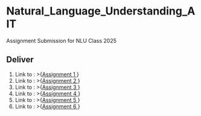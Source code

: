 # Natural_Language_Understanding_AIT
Assignment Submission for NLU Class 2025


##  Deliver


1.  Link to : >{[Assignment 1 ](https://github.com/MrWhiteC/Natural_Language_Understanding_AIT/tree/main/Assignment1)}
2.  Link to : >{[Assignment 2 ](https://github.com/MrWhiteC/Natural_Language_Understanding_AIT/tree/main/Assignment2)}
3.  Link to : >{[Assignment 3 ](https://github.com/MrWhiteC/Natural_Language_Understanding_AIT/tree/main/Assignment3)}
4.  Link to : >{[Assignment 4 ](https://github.com/MrWhiteC/Natural_Language_Understanding_AIT/tree/main/Assignment4)}
5.  Link to : >{[Assignment 5 ](https://github.com/MrWhiteC/Natural_Language_Understanding_AIT/tree/main/Assignment5)}
6.  Link to : >{[Assignment 6 ](https://github.com/MrWhiteC/Natural_Language_Understanding_AIT/tree/main/Assignment6)}

